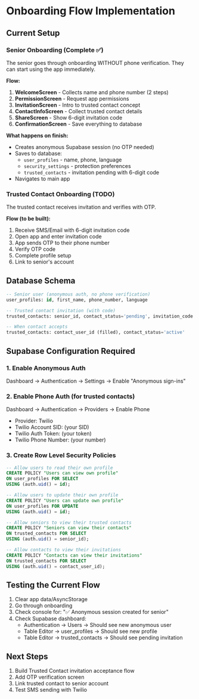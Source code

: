 # Onboarding Flow Implementation

## Current Setup

### Senior Onboarding (Complete ✅)
The senior goes through onboarding WITHOUT phone verification. They can start using the app immediately.

**Flow:**
1. **WelcomeScreen** - Collects name and phone number (2 steps)
2. **PermissionScreen** - Request app permissions
3. **InvitationScreen** - Intro to trusted contact concept
4. **ContactInfoScreen** - Collect trusted contact details
5. **ShareScreen** - Show 6-digit invitation code
6. **ConfirmationScreen** - Save everything to database

**What happens on finish:**
- Creates anonymous Supabase session (no OTP needed)
- Saves to database:
  - `user_profiles` - name, phone, language
  - `security_settings` - protection preferences
  - `trusted_contacts` - invitation pending with 6-digit code
- Navigates to main app

### Trusted Contact Onboarding (TODO)
The trusted contact receives invitation and verifies with OTP.

**Flow (to be built):**
1. Receive SMS/Email with 6-digit invitation code
2. Open app and enter invitation code
3. App sends OTP to their phone number
4. Verify OTP code
5. Complete profile setup
6. Link to senior's account

## Database Schema

```sql
-- Senior user (anonymous auth, no phone verification)
user_profiles: id, first_name, phone_number, language

-- Trusted contact invitation (with code)
trusted_contacts: senior_id, contact_status='pending', invitation_code

-- When contact accepts
trusted_contacts: contact_user_id (filled), contact_status='active'
```

## Supabase Configuration Required

### 1. Enable Anonymous Auth
Dashboard → Authentication → Settings → Enable "Anonymous sign-ins"

### 2. Enable Phone Auth (for trusted contacts)
Dashboard → Authentication → Providers → Enable Phone
- Provider: Twilio
- Twilio Account SID: (your SID)
- Twilio Auth Token: (your token)
- Twilio Phone Number: (your number)

### 3. Create Row Level Security Policies

```sql
-- Allow users to read their own profile
CREATE POLICY "Users can view own profile"
ON user_profiles FOR SELECT
USING (auth.uid() = id);

-- Allow users to update their own profile
CREATE POLICY "Users can update own profile"
ON user_profiles FOR UPDATE
USING (auth.uid() = id);

-- Allow seniors to view their trusted contacts
CREATE POLICY "Seniors can view their contacts"
ON trusted_contacts FOR SELECT
USING (auth.uid() = senior_id);

-- Allow contacts to view their invitations
CREATE POLICY "Contacts can view their invitations"
ON trusted_contacts FOR SELECT
USING (auth.uid() = contact_user_id);
```

## Testing the Current Flow

1. Clear app data/AsyncStorage
2. Go through onboarding
3. Check console for: "✅ Anonymous session created for senior"
4. Check Supabase dashboard:
   - Authentication → Users → Should see new anonymous user
   - Table Editor → user_profiles → Should see new profile
   - Table Editor → trusted_contacts → Should see pending invitation

## Next Steps

1. Build Trusted Contact invitation acceptance flow
2. Add OTP verification screen
3. Link trusted contact to senior account
4. Test SMS sending with Twilio
